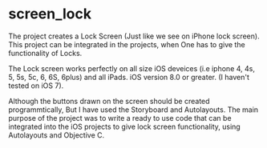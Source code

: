 # screen_lock

The project creates a Lock Screen (Just like we see on iPhone lock screen).
This project can be integrated in the projects, when One has to give the functionality
of Locks. 

The Lock screen works perfectly on all size iOS deveices (i.e iphone 4, 4s, 5, 5s, 5c, 6, 6S, 6plus) and all iPads.
iOS version 8.0 or greater. (I haven't tested on iOS 7).

Although the buttons drawn on the screen should be created programmtically, But
I have used the Storyboard and Autolayouts. The main purpose of the project
was to write a ready to use code that can be integrated into the iOS projects
to give lock screen functionality, using Autolayouts and Objective C.

